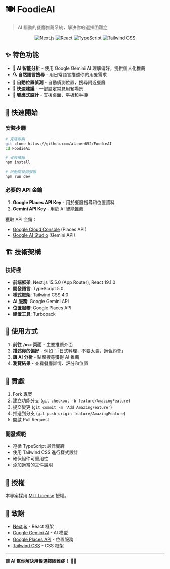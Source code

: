 # 🍽️ FoodieAI

> AI 驅動的餐廳推薦系統，解決你的選擇困難症

<div align="center">

[![Next.js](https://img.shields.io/badge/Next.js-15.5.0-black?style=for-the-badge&logo=next.js)](https://nextjs.org/)
[![React](https://img.shields.io/badge/React-19.1.0-blue?style=for-the-badge&logo=react)](https://reactjs.org/)
[![TypeScript](https://img.shields.io/badge/TypeScript-5.0-blue?style=for-the-badge&logo=typescript)](https://www.typescriptlang.org/)
[![Tailwind CSS](https://img.shields.io/badge/Tailwind_CSS-4.0-38B2AC?style=for-the-badge&logo=tailwindcss)](https://tailwindcss.com/)

</div>

## ✨ 特色功能

- **🤖 AI 智能分析** - 使用 Google Gemini AI 理解偏好，提供個人化推薦
- **🔍 自然語言搜尋** - 用日常語言描述你的用餐需求
- **📍 自動位置偵測** - 自動偵測位置，搜尋附近餐廳
- **🎯 快速建議** - 一鍵設定常見用餐場景
- **📱 響應式設計** - 支援桌面、平板和手機

## 🚀 快速開始

### 安裝步驟

```bash
# 克隆專案
git clone https://github.com/alaner652/FoodieAI
cd FoodieAI

# 安裝依賴
npm install

# 啟動開發伺服器
npm run dev
```

### 必要的 API 金鑰

1. **Google Places API Key** - 用於餐廳搜尋和位置資料
2. **Gemini API Key** - 用於 AI 智能推薦

獲取 API 金鑰：
- [Google Cloud Console](https://console.cloud.google.com/) (Places API)
- [Google AI Studio](https://makersuite.google.com/app/apikey) (Gemini API)

## 🏗️ 技術架構

### 技術棧

- **前端框架**: Next.js 15.5.0 (App Router), React 19.1.0
- **開發語言**: TypeScript 5.0
- **樣式框架**: Tailwind CSS 4.0
- **AI 服務**: Google Gemini API
- **位置服務**: Google Places API
- **建置工具**: Turbopack

## 📱 使用方式

1. **前往 `/use` 頁面** - 主要推薦介面
2. **描述你的偏好** - 例如：「日式料理，不要太貴，適合約會」
3. **讓 AI 分析** - 點擊搜尋獲得 AI 推薦
4. **瀏覽結果** - 查看餐廳詳情、評分和位置

## 🤝 貢獻

1. Fork 專案
2. 建立功能分支 (`git checkout -b feature/AmazingFeature`)
3. 提交變更 (`git commit -m 'Add AmazingFeature'`)
4. 推送到分支 (`git push origin feature/AmazingFeature`)
5. 開啟 Pull Request

### 開發規範

- 遵循 TypeScript 最佳實踐
- 使用 Tailwind CSS 進行樣式設計
- 確保組件可重用性
- 添加適當的文件說明

## 📄 授權

本專案採用 [MIT License](LICENSE) 授權。

## 🙏 致謝

- [Next.js](https://nextjs.org/) - React 框架
- [Google Gemini AI](https://ai.google.dev/) - AI 模型
- [Google Places API](https://developers.google.com/maps/documentation/places) - 位置服務
- [Tailwind CSS](https://tailwindcss.com/) - CSS 框架

---

**讓 AI 幫你解決用餐選擇困難症！** 🍜✨

